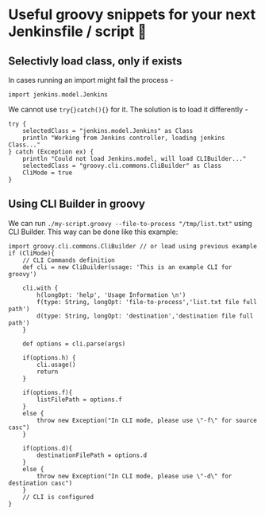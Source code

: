 # Useful groovy snippets for your next Jenkinsfile / script :muscle:

## Selectivly load class, only if exists

In cases running an import might fail the process -
```
import jenkins.model.Jenkins
```
We cannot use `try{}catch(){}` for it. The solution is to load it differently -
```
try {
    selectedClass = "jenkins.model.Jenkins" as Class
    println "Working from Jenkins controller, loading jenkins Class..."
} catch (Exception ex) {
    println "Could not load Jenkins.model, will load CLIBuilder..."
    selectedClass = "groovy.cli.commons.CliBuilder" as Class
    CliMode = true
}
```

## Using CLI Builder in groovy
We can run `./my-script.groovy --file-to-process "/tmp/list.txt"` using CLI Builder.
This way can be done like this example:
```
import groovy.cli.commons.CliBuilder // or load using previous example
if (CliMode){
    // CLI Commands definition
    def cli = new CliBuilder(usage: 'This is an example CLI for groovy')

    cli.with {
        h(longOpt: 'help', 'Usage Information \n')
        f(type: String, longOpt: 'file-to-process','list.txt file full path')
        d(type: String, longOpt: 'destination','destination file full path')
    }

    def options = cli.parse(args)

    if(options.h) {
        cli.usage()
        return
    }

    if(options.f){
        listFilePath = options.f
    }
    else {
        throw new Exception("In CLI mode, please use \"-f\" for source casc")
    }

    if(options.d){
        destinationFilePath = options.d
    }
    else {
        throw new Exception("In CLI mode, please use \"-d\" for destination casc")
    }
    // CLI is configured
}
```